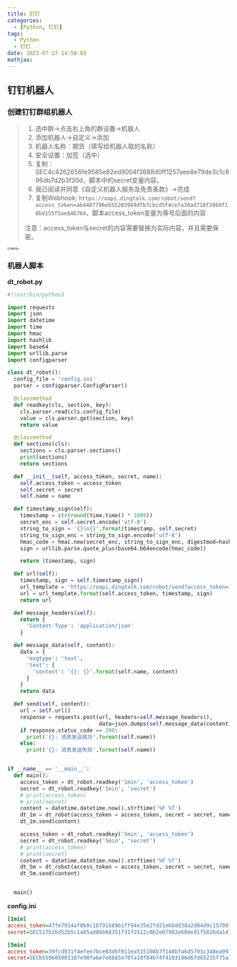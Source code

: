 ```yaml
---
title: 钉钉
categories:
  - [Python, 钉钉]
tags:
  - Python
  - 钉钉
date: 2023-07-27 14:58:03
mathjax:
---
```

## 钉钉机器人
### 创建钉钉群组机器人

> 1. 选中群→点击右上角的群设置→机器人
> 2. 添加机器人→自定义→添加
> 3. 机器人名称：期货（填写给机器人取的名称）
> 4. 安全设置：加签（选中）
> 5. 复制：SEC4c4262656fe9585e82ed9004f3688d0ff1257aee8e79de3c1c896db7d2b3f30d，脚本中的secret变量内容。
> 6. 我已阅读并同意《自定义机器人服务及免责条款》→完成
> 7. 复制Webhook: `https://oapi.dingtalk.com/robot/send?access_token=a64487796eb55203949dfb7cbcd5f4cefa30ad718f2069f18bd155f5ae846784`，脚本access_token变量为等号后面的内容
> 
> 注意：access_token与secret的内容需要替换为实际内容，并且需要保密。

<!--more-->

<img src="image-20230729150206740.png" alt="创建机器人" style="zoom:33%;" />

### 机器人脚本

**dt_robot.py**

```python
#!/usr/bin/python3

import requests
import json
import datetime
import time
import hmac
import hashlib
import base64
import urllib.parse
import configparser

class dt_robot():
  config_file = 'config.ini'
  parser = configparser.ConfigParser()

  @classmethod
  def readkey(cls, section, key):
    cls.parser.read(cls.config_file)
    value = cls.parser.get(section, key)
    return value

  @classmethod
  def sections(cls):
    sections = cls.parser.sections()
    print(sections)
    return sections

  def __init__(self, access_token, secret, name):
    self.access_token = access_token
    self.secret = secret
    self.name = name

  def timestamp_sign(self):
    timestamp = str(round(time.time() * 1000))
    secret_enc = self.secret.encode('utf-8')
    string_to_sign = '{}\n{}'.format(timestamp, self.secret)
    string_to_sign_enc = string_to_sign.encode('utf-8')
    hmac_code = hmac.new(secret_enc, string_to_sign_enc, digestmod=hashlib.sha256).digest()
    sign = urllib.parse.quote_plus(base64.b64encode(hmac_code))

    return (timestamp, sign)

  def url(self):
    timestamp, sign = self.timestamp_sign()
    url_template = 'https://oapi.dingtalk.com/robot/send?access_token={}&timestamp={}&sign={}'
    url = url_template.format(self.access_token, timestamp, sign)
    return url

  def message_headers(self):
    return {
      'Content-Type': 'application/json'
    }

  def message_data(self, content):
    data = {
      'msgtype': 'text',
      'text': {
        'content': '{}: {}'.format(self.name, content)
      }
    }
    return data

  def send(self, content):
    url = self.url()
    response = requests.post(url, headers=self.message_headers(),
                             data=json.dumps(self.message_data(content)))
    if response.status_code == 200:
      print('{}: 消息发送成功'.format(self.name))
    else:
      print('{}: 消息发送失败'.format(self.name))


if __name__ == '__main__':
  def main():
    access_token = dt_robot.readkey('1min', 'access_token')
    secret = dt_robot.readkey('1min', 'secret')
    # print(access_token)
    # print(secret)
    content = datetime.datetime.now().strftime('%F %T')
    dt_1m = dt_robot(access_token = access_token, secret = secret, name = "1分钟线")
    dt_1m.send(content)

    access_token = dt_robot.readkey('5min', 'access_token')
    secret = dt_robot.readkey('5min', 'secret')
    # print(access_token)
    # print(secret)
    content = datetime.datetime.now().strftime('%F %T')
    dt_5m = dt_robot(access_token = access_token, secret = secret, name = "5分钟线")
    dt_5m.send(content)


  main()

```

**config.ini**

```ini
[1min]
access_token=47fe7914af8b0c1b791689b1ff94e35e2fd21e6bdd38a2d04d9c157001321234
secret=SEC517b26d52b5c1a85ad86b68351f31f2512c0b2e07962e60de91f5026da141234

[5min]
access_token=39fcd931f4efee7bce03d6f011ea515108b7f148bfa6d5791c348ea997ca1234
secret=SECb559605001187e90fa6e7e8b65e70fa18f84b74f4103196d67d65235f75a1234
```



